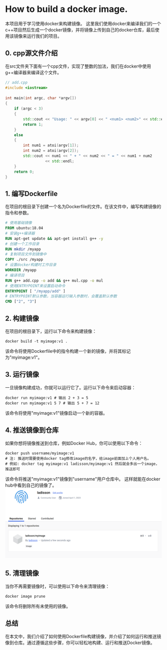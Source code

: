 # How to build a docker image.
本项目用于学习使用docker来构建镜像。
这里我们使用docker来编译我们的一个c++项目然后生成一个docker镜像，并将镜像上传到自己的docker仓库，最后使用该镜像来运行我们的项目。

## 0. cpp源文件介绍
在src文件夹下面有一个cpp文件，实现了整数的加法，我们在docker中使用g++编译器来编译这个文件。
```cpp
// add.cpp
#include <iostream>

int main(int argc, char *argv[])
{
    if (argc < 3)
    {
        std::cout << "Usage: " << argv[0] << " <num1> <num2>" << std::endl;
        return 1;
    }
    else
    {
        int num1 = atoi(argv[1]);
        int num2 = atoi(argv[2]);
        std::cout << num1 << " + " << num2 << " = " << num1 + num2
                  << std::endl;
    }
    return 0;
}
```
## 1. 编写Dockerfile
在项目的根目录下创建一个名为Dockerfile的文件。在该文件中，编写构建镜像的指令和参数。
``` dockerfile
# 使用基础镜像
FROM ubuntu:18.04
# 安装g++编译器
RUN apt-get update && apt-get install g++ -y
# 创建一个工作目录
RUN mkdir /myapp
# 复制项目文件到镜像中
COPY ./src /myapp
# 设置docker构建时工作目录
WORKDIR /myapp
# 编译项目
RUN g++ add.cpp -o add && g++ mul.cpp -o mul
# 使用ENTRYPOINT来设置启动命令
ENTRYPOINT [ "/myapp/add" ]
# ENTRYPOINT默认参数，当容器运行输入参数时，会覆盖默认参数
CMD ["2", "3"]
```
## 2. 构建镜像
在项目的根目录下，运行以下命令来构建镜像：
``` shell
docker build -t myimage:v1 .
```
该命令将使用Dockerfile中的指令构建一个新的镜像，并将其标记为"myimage:v1"。
## 3. 运行镜像
一旦镜像构建成功，你就可以运行它了。运行以下命令来启动容器：
```shell
docker run myimage:v1 # 输出 2 + 3 = 5
docker run myimage:v1 5 7 # 输出 5 + 7 = 12
```
该命令将使用"myimage:v1"镜像启动一个新的容器。
## 4. 推送镜像到仓库
如果你想将镜像推送到仓库，例如Docker Hub，你可以使用以下命令：
```shell
docker push username/myimage:v1
# 注: 推送时需要使用docker tag修改image的名字，给image前面加上个人用户名。
# 例如: docker tag myimage:v1 ladisson/myimage:v1 然后就会多出一个image，推送即可
```
该命令将推送"myimage:v1"镜像到"username"用户仓库中。
这样就能在docker hub中看到自己的镜像了。
<img src="./docs/image.png" alt="alt text" style="zoom: 50%;" />

## 5. 清理镜像
当你不再需要镜像时，可以使用以下命令来清理镜像：
```
docker image prune
```
该命令将删除所有未使用的镜像。
## 总结
在本文中，我们介绍了如何使用Dockerfile构建镜像，并介绍了如何运行和推送镜像到仓库。通过遵循这些步骤，你可以轻松地构建、运行和推送Docker镜像。
